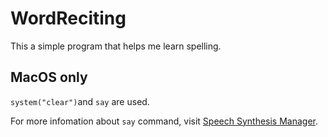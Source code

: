 # WordReciting
This a simple program that helps me learn spelling.

## MacOS only
```system("clear")```and ```say``` are used.

For more infomation about ```say``` command, visit  [Speech Synthesis Manager](https://developer.apple.com/reference/applicationservices/speech_synthesis_manager).
